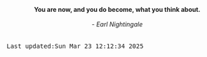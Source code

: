 
<div align="center"><b><span>You are now, and you do become, what you think about.</span></b><br><br><i> - Earl Nightingale</i></div>
<br><br><kbd>Last updated:Sun Mar 23 12:12:34 2025</kbd>